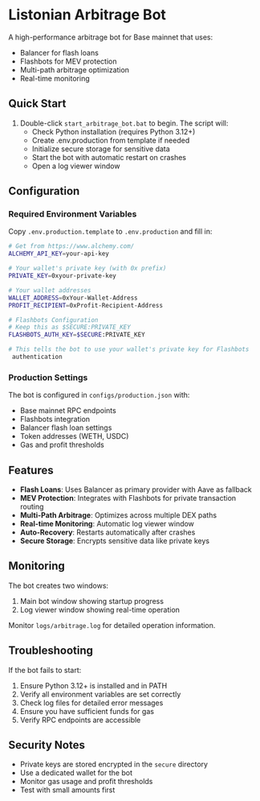# Listonian Arbitrage Bot

A high-performance arbitrage bot for Base mainnet that uses:
- Balancer for flash loans
- Flashbots for MEV protection
- Multi-path arbitrage optimization
- Real-time monitoring

## Quick Start

1. Double-click `start_arbitrage_bot.bat` to begin. The script will:
   - Check Python installation (requires Python 3.12+)
   - Create .env.production from template if needed
   - Initialize secure storage for sensitive data
   - Start the bot with automatic restart on crashes
   - Open a log viewer window

## Configuration

### Required Environment Variables
Copy `.env.production.template` to `.env.production` and fill in:

```bash
# Get from https://www.alchemy.com/
ALCHEMY_API_KEY=your-api-key

# Your wallet's private key (with 0x prefix)
PRIVATE_KEY=0xyour-private-key

# Your wallet addresses
WALLET_ADDRESS=0xYour-Wallet-Address
PROFIT_RECIPIENT=0xProfit-Recipient-Address

# Flashbots Configuration
# Keep this as $SECURE:PRIVATE_KEY
FLASHBOTS_AUTH_KEY=$SECURE:PRIVATE_KEY

# This tells the bot to use your wallet's private key for Flashbots
 authentication
```

### Production Settings
The bot is configured in `configs/production.json` with:
- Base mainnet RPC endpoints
- Flashbots integration
- Balancer flash loan settings
- Token addresses (WETH, USDC)
- Gas and profit thresholds

## Features

- **Flash Loans**: Uses Balancer as primary provider with Aave as fallback
- **MEV Protection**: Integrates with Flashbots for private transaction routing
- **Multi-Path Arbitrage**: Optimizes across multiple DEX paths
- **Real-time Monitoring**: Automatic log viewer window
- **Auto-Recovery**: Restarts automatically after crashes
- **Secure Storage**: Encrypts sensitive data like private keys

## Monitoring

The bot creates two windows:
1. Main bot window showing startup progress
2. Log viewer window showing real-time operation

Monitor `logs/arbitrage.log` for detailed operation information.

## Troubleshooting

If the bot fails to start:
1. Ensure Python 3.12+ is installed and in PATH
2. Verify all environment variables are set correctly
3. Check log files for detailed error messages
4. Ensure you have sufficient funds for gas
5. Verify RPC endpoints are accessible

## Security Notes

- Private keys are stored encrypted in the `secure` directory
- Use a dedicated wallet for the bot
- Monitor gas usage and profit thresholds
- Test with small amounts first
